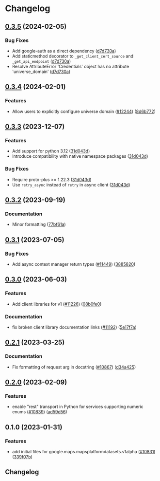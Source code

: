 # Changelog

## [0.3.5](https://github.com/googleapis/google-cloud-python/compare/google-maps-mapsplatformdatasets-v0.3.4...google-maps-mapsplatformdatasets-v0.3.5) (2024-02-05)


### Bug Fixes

* Add google-auth as a direct dependency ([d7d730a](https://github.com/googleapis/google-cloud-python/commit/d7d730acd3b1da86b996fa18c81272f1c9a00406))
* Add staticmethod decorator to `_get_client_cert_source` and `_get_api_endpoint` ([d7d730a](https://github.com/googleapis/google-cloud-python/commit/d7d730acd3b1da86b996fa18c81272f1c9a00406))
* Resolve AttributeError 'Credentials' object has no attribute 'universe_domain' ([d7d730a](https://github.com/googleapis/google-cloud-python/commit/d7d730acd3b1da86b996fa18c81272f1c9a00406))

## [0.3.4](https://github.com/googleapis/google-cloud-python/compare/google-maps-mapsplatformdatasets-v0.3.3...google-maps-mapsplatformdatasets-v0.3.4) (2024-02-01)


### Features

* Allow users to explicitly configure universe domain ([#12244](https://github.com/googleapis/google-cloud-python/issues/12244)) ([8d6b772](https://github.com/googleapis/google-cloud-python/commit/8d6b7729d93c1347529a3d34ed6266af55225578))

## [0.3.3](https://github.com/googleapis/google-cloud-python/compare/google-maps-mapsplatformdatasets-v0.3.2...google-maps-mapsplatformdatasets-v0.3.3) (2023-12-07)


### Features

* Add support for python 3.12 ([31d043d](https://github.com/googleapis/google-cloud-python/commit/31d043de5a0b8bd329e8d5a36e7811d5ea7bd7a1))
* Introduce compatibility with native namespace packages ([31d043d](https://github.com/googleapis/google-cloud-python/commit/31d043de5a0b8bd329e8d5a36e7811d5ea7bd7a1))


### Bug Fixes

* Require proto-plus &gt;= 1.22.3 ([31d043d](https://github.com/googleapis/google-cloud-python/commit/31d043de5a0b8bd329e8d5a36e7811d5ea7bd7a1))
* Use `retry_async` instead of `retry` in async client ([31d043d](https://github.com/googleapis/google-cloud-python/commit/31d043de5a0b8bd329e8d5a36e7811d5ea7bd7a1))

## [0.3.2](https://github.com/googleapis/google-cloud-python/compare/google-maps-mapsplatformdatasets-v0.3.1...google-maps-mapsplatformdatasets-v0.3.2) (2023-09-19)


### Documentation

* Minor formatting ([77bf61a](https://github.com/googleapis/google-cloud-python/commit/77bf61a36539bc2e6317dca1f954189d5241e4f1))

## [0.3.1](https://github.com/googleapis/google-cloud-python/compare/google-maps-mapsplatformdatasets-v0.3.0...google-maps-mapsplatformdatasets-v0.3.1) (2023-07-05)


### Bug Fixes

* Add async context manager return types ([#11449](https://github.com/googleapis/google-cloud-python/issues/11449)) ([3885820](https://github.com/googleapis/google-cloud-python/commit/388582082828e22a517c4f794901ee5dcbc31bd9))

## [0.3.0](https://github.com/googleapis/google-cloud-python/compare/google-maps-mapsplatformdatasets-v0.2.1...google-maps-mapsplatformdatasets-v0.3.0) (2023-06-03)


### Features

* Add client libraries for v1 ([#11226](https://github.com/googleapis/google-cloud-python/issues/11226)) ([08b0fe0](https://github.com/googleapis/google-cloud-python/commit/08b0fe07a7841095669eb498af17d656e10b38ea))


### Documentation

* fix broken client library documentation links ([#11192](https://github.com/googleapis/google-cloud-python/issues/11192)) ([5e17f7a](https://github.com/googleapis/google-cloud-python/commit/5e17f7a901bbbae8ff9a44ed62f1abd2386da2c8))

## [0.2.1](https://github.com/googleapis/google-cloud-python/compare/google-maps-mapsplatformdatasets-v0.2.0...google-maps-mapsplatformdatasets-v0.2.1) (2023-03-25)


### Documentation

* Fix formatting of request arg in docstring ([#10867](https://github.com/googleapis/google-cloud-python/issues/10867)) ([d34a425](https://github.com/googleapis/google-cloud-python/commit/d34a425f7d0f02bebaf20d24b725b8c25c699697))

## [0.2.0](https://github.com/googleapis/google-cloud-python/compare/google-maps-mapsplatformdatasets-v0.1.0...google-maps-mapsplatformdatasets-v0.2.0) (2023-02-09)


### Features

* enable "rest" transport in Python for services supporting numeric enums ([#10839](https://github.com/googleapis/google-cloud-python/issues/10839)) ([ad59d56](https://github.com/googleapis/google-cloud-python/commit/ad59d569bda339ed31500602e2db369afdbfcf0b))

## 0.1.0 (2023-01-31)


### Features

* add initial files for google.maps.mapsplatformdatasets.v1alpha ([#10831](https://github.com/googleapis/google-cloud-python/issues/10831)) ([339f07b](https://github.com/googleapis/google-cloud-python/commit/339f07bca21ed0955f0e04c71067ec96253faf02))

## Changelog
